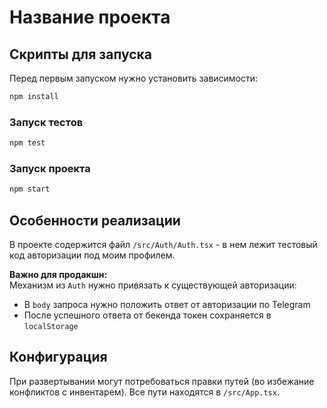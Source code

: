 # Название проекта  

## Скрипты для запуска  

Перед первым запуском нужно установить зависимости:  
```bash
npm install
```  

### Запуск тестов  
```bash
npm test
```  

### Запуск проекта  
```bash
npm start
```  

## Особенности реализации  

В проекте содержится файл `/src/Auth/Auth.tsx` - в нем лежит тестовый код авторизации под моим профилем.  

**Важно для продакшн:**  
Механизм из `Auth` нужно привязать к существующей авторизации:  
- В `body` запроса нужно положить ответ от авторизации по Telegram  
- После успешного ответа от бекенда токен сохраняется в `localStorage`  

## Конфигурация  

При развертывании могут потребоваться правки путей (во избежание конфликтов с инвентарем). Все пути находятся в `/src/App.tsx`.  

